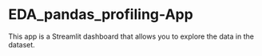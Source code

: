 # EDA_pandas_profiling-App
This app is a Streamlit dashboard that allows you to explore the data in the dataset.
